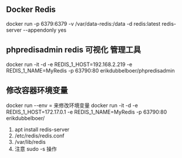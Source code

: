 ## Docker Redis
docker run -p 6379:6379 -v /var/data-redis:/data  -d redis:latest redis-server --appendonly yes
## phpredisadmin redis 可视化 管理工具
docker run -it -d -e REDIS_1_HOST=192.168.2.219 -e REDIS_1_NAME=MyRedis -p 63790:80  erikdubbelboer/phpredisadmin

## 修改容器环境变量

docker run --env <key>=<value> <IMAGE-ID>来修改环境变量
docker run -it -d -e REDIS_1_HOST=172.17.0.1 -e REDIS_1_NAME=MyRedis -p 63790:80  erikdubbelboer/

1. apt install redis-server
2. /etc/redis/redis.conf
3. /var/lib/redis
4. 注意 sudo -s 操作
